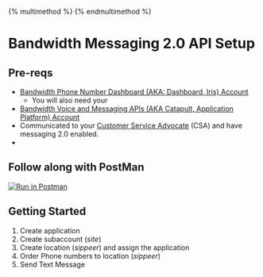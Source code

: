 {% multimethod %}
{% endmultimethod %}

# Bandwidth Messaging 2.0 API Setup

## Pre-reqs

* [Bandwidth Phone Number Dashboard (AKA: Dashboard, Iris) Account](http://dashboard.bandwidth.com)
	* You will also need your
* [Bandwidth Voice and Messaging APIs (AKA Catapult, Application Platform) Account](https://catapult.inetwork.com/pages/login.jsf)
* Communicated to your [Customer Service Advocate](http://support.bandwidth.com) (CSA) and have messaging 2.0 enabled.
*

## Follow along with PostMan

[![Run in Postman](https://run.pstmn.io/button.svg)](https://app.getpostman.com/run-collection/53bb13675c43def87aaf)

## Getting Started

1. Create application
2. Create subaccount (_site_)
3. Create location (_sippeer_) and assign the application
4. Order Phone numbers to location (_sippeer_)
5. Send Text Message